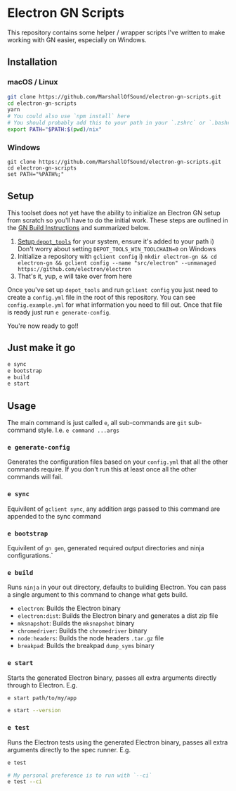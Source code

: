 # Electron GN Scripts

This repository contains some helper / wrapper scripts I've written to make working with GN easier, especially on Windows.

## Installation

### macOS / Linux

```bash
git clone https://github.com/MarshallOfSound/electron-gn-scripts.git
cd electron-gn-scripts
yarn
# You could also use `npm install` here
# You should probably add this to your path in your `.zshrc` or `.bashrc`
export PATH="$PATH:$(pwd)/nix"
```

### Windows

```batch
git clone https://github.com/MarshallOfSound/electron-gn-scripts.git
cd electron-gn-scripts
set PATH="%PATH%;"
```

## Setup

This toolset does not yet have the ability to initialize an Electron GN setup from scratch so you'll have to
do the initial work.  These steps are outlined in the [GN Build Instructions](https://github.com/electron/electron/blob/master/docs/development/build-instructions-gn.md) and summarized below.

1. [Setup `depot_tools`]() for your system, ensure it's added to your path
  i) Don't worry about setting `DEPOT_TOOLS_WIN_TOOLCHAIN=0` on Windows
2. Initialize a repository with `gclient config`
  i) `mkdir electron-gn && cd electron-gn && gclient config --name "src/electron" --unmanaged https://github.com/electron/electron`
3. That's it, yup, `e` will take over from here

Once you've set up `depot_tools` and run `gclient config` you just need to create a `config.yml` file in the root of this repository.
You can see `config.example.yml` for what information you need to fill out.  Once that file is ready just run `e generate-config`.

You're now ready to go!!

## Just make it go

```bash
e sync
e bootstrap
e build
e start
```

## Usage

The main command is just called `e`, all sub-commands are `git` sub-command style.  I.e. `e command ...args`

### `e generate-config`

Generates the configuration files based on your `config.yml` that all the other commands require.  If you don't run this at least
once all the other commands will fail.

### `e sync`

Equivilent of `gclient sync`, any addition args passed to this command are appended to the sync command

### `e bootstrap`

Equivilent of `gn gen`, generated required output directories and ninja configurations.`

### `e build`

Runs `ninja` in your out directory, defaults to building Electron.  You can pass a single argument to this command to change what gets build.

* `electron`: Builds the Electron binary
* `electron:dist`: Builds the Electron binary and generates a dist zip file
* `mksnapshot`: Builds the `mksnapshot` binary
* `chromedriver`: Builds the `chromedriver` binary
* `node:headers`: Builds the node headers `.tar.gz` file
* `breakpad`: Builds the breakpad `dump_syms` binary

### `e start`

Starts the generated Electron binary, passes all extra arguments directly through to Electron.  E.g.

```bash
e start path/to/my/app

e start --version
```

### `e test`

Runs the Electron tests using the generated Electron binary, passes all extra arguments directly to the spec runner. E.g.

```bash
e test

# My personal preference is to run with `--ci`
e test --ci
```
